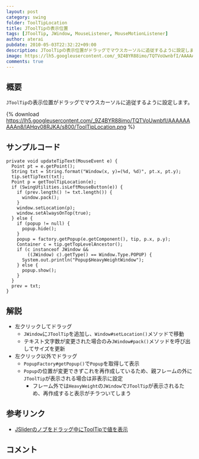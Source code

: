 ```yaml
---
layout: post
category: swing
folder: ToolTipLocation
title: JToolTipの表示位置
tags: [JToolTip, JWindow, MouseListener, MouseMotionListener]
author: aterai
pubdate: 2010-05-03T22:32:22+09:00
description: JToolTipの表示位置がドラッグでマウスカーソルに追従するように設定します。
image: https://lh5.googleusercontent.com/_9Z4BYR88imo/TQTVoUwnbfI/AAAAAAAAAn8/lAHqv08RJKA/s800/ToolTipLocation.png
comments: true
---
```

## 概要
`JToolTip`の表示位置がドラッグでマウスカーソルに追従するように設定します。

{% download https://lh5.googleusercontent.com/_9Z4BYR88imo/TQTVoUwnbfI/AAAAAAAAAn8/lAHqv08RJKA/s800/ToolTipLocation.png %}

## サンプルコード
<pre class="prettyprint"><code>private void updateTipText(MouseEvent e) {
  Point pt = e.getPoint();
  String txt = String.format("Window(x, y)=(%d, %d)", pt.x, pt.y);
  tip.setTipText(txt);
  Point p = getToolTipLocation(e);
  if (SwingUtilities.isLeftMouseButton(e)) {
    if (prev.length() != txt.length()) {
      window.pack();
    }
    window.setLocation(p);
    window.setAlwaysOnTop(true);
  } else {
    if (popup != null) {
      popup.hide();
    }
    popup = factory.getPopup(e.getComponent(), tip, p.x, p.y);
    Container c = tip.getTopLevelAncestor();
    if (c instanceof JWindow &amp;&amp;
        ((JWindow) c).getType() == Window.Type.POPUP) {
      System.out.println("Popup$HeavyWeightWindow");
    } else {
      popup.show();
    }
  }
  prev = txt;
}
</code></pre>

## 解説
- 左クリックしてドラッグ
    - `JWindow`に`JToolTip`を追加し、`Window#setLocation()`メソッドで移動
    - テキスト文字数が変更された場合のみ`JWindow#pack()`メソッドを呼び出してサイズを更新
- 左クリック以外でドラッグ
    - `PopupFactory#getPopup()`で`Popup`を取得して表示
    - `Popup`の位置が変更できずこれを再作成しているため、親フレームの外に`JToolTip`が表示される場合は非表示に設定
        - フレーム外では`HeavyWeight`の`JWindow`で`JToolTip`が表示されるため、再作成すると表示がチラついてしまう

<!-- dummy comment line for breaking list -->

## 参考リンク
- [JSliderのノブをドラッグ中にToolTipで値を表示](https://ateraimemo.com/Swing/SliderToolTips.html)

<!-- dummy comment line for breaking list -->

## コメント
